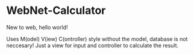 # WebNet-Calculator
New to web, hello world!

Uses M(odel) V(iew) C(ontroller) style without the model, database is not neccesary! 
Just a view for input and controller to calculate the result.
